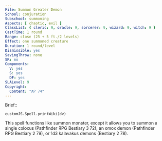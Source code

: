 ```yaml
---
File: Summon Greater Demon
School: conjuration
Subschool: summoning
Aspects: [ chaotic, evil ]
ClassList: { cleric: 9, oracle: 9, sorcerer: 9, wizard: 9, witch: 9 }
CastTime: 1 round
Range: close (25 + 5 ft./2 levels)
Effect: one summoned creature
Duration: 1 round/level
Dismissible: yes
SavingThrow: none
SR: no
Components:
  V: yes
  S: yes
  DF: yes
SLALevel: 9
Copyright:
  Content: "AP 74"
---
```

Brief:: 

```dataviewjs
customJS.Spell.printWiki(dv)
```

This spell functions like summon monster, except it allows you to summon a single coloxus (Pathfinder RPG Bestiary 3 72), an omox demon (Pathfinder RPG Bestiary 2 79), or 1d3 kalavakus demons (Bestiary 2 78).
